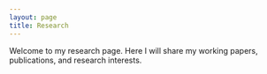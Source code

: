 ```yaml
---
layout: page
title: Research
---
```


Welcome to my research page. Here I will share my working papers, publications, and research interests.
